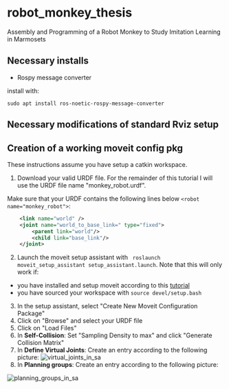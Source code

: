 # robot_monkey_thesis
Assembly and Programming of a Robot Monkey to Study Imitation Learning in Marmosets

## Necessary installs
- Rospy message converter 

install with: 

```
sudo apt install ros-noetic-rospy-message-converter
```


## Necessary modifications of standard Rviz setup



## Creation of a working moveit config pkg 
These instructions assume you have setup a catkin workspace.
1. Download your valid URDF file. For the remainder of this tutorial I will use the URDF file name "monkey_robot.urdf".

Make sure that your URDF contains the following lines below ```<robot name="monkey_robot">```:
```xml
    <link name="world" />
    <joint name="world_to_base_link=" type="fixed">
    	<parent link="world"/>
        <child link="base_link"/>
    </joint>
  ```
  
2. Launch the moveit setup assistant with ``` roslaunch moveit_setup_assistant setup_assistant.launch```. Note that this will only work if:
- you have installed and setup moveit according to this [tutorial](https://ros-planning.github.io/moveit_tutorials/doc/getting_started/getting_started.html)
- you have sourced your workspace with ```source devel/setup.bash```
3. In the setup assistant, select "Create New Moveit Configuration Package"
4. Click on "Browse" and select your URDF file 
5. Click on "Load Files"
6. In **Self-Collision**: Set "Sampling Density to max" and click "Generate Collision Matrix"
7. In **Define Virtual Joints**: Create an entry according to the following picture:
![virtual_joints_in_sa](https://github.com/multiplexcuriosus/monkey_robot_codebase/assets/50492539/d13b2786-2f2d-4cb3-a9d1-381b475a8d9a)
8. In **Planning groups**: Create an entry according to the following picture:

![planning_groups_in_sa](https://github.com/multiplexcuriosus/monkey_robot_codebase/assets/50492539/bfb11fae-02b0-4fc5-a143-46e951aad534)

